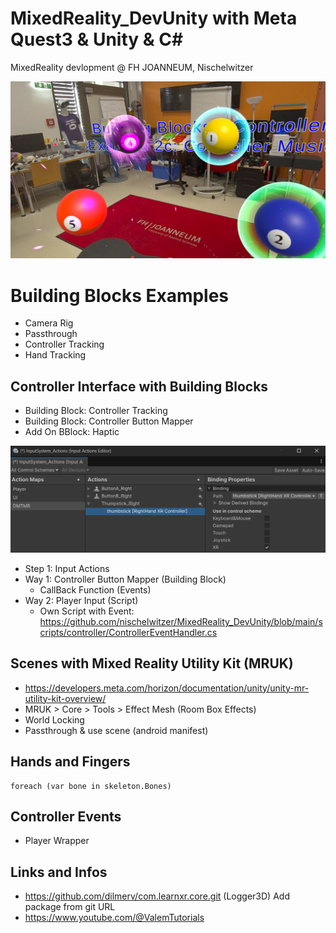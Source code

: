 # MixedReality_DevUnity with Meta  Quest3 & Unity & C#

MixedReality devlopment @ FH JOANNEUM, Nischelwitzer 

<img src="./pics/ball_music.jpg" widht="500">

# Building Blocks Examples

* Camera Rig
* Passthrough
* Controller Tracking
* Hand Tracking

## Controller Interface with Building Blocks

* Building Block: Controller Tracking
* Building Block: Controller Button Mapper
* Add On BBlock: Haptic
  
<img src="./pics/inputActions.png" widht="500">

* Step 1: Input Actions
* Way 1: Controller Button Mapper (Building Block) 
  * CallBack Function (Events) 
* Way 2: Player Input (Script)
  * Own Script with Event: https://github.com/nischelwitzer/MixedReality_DevUnity/blob/main/scripts/controller/ControllerEventHandler.cs

## Scenes with Mixed Reality Utility Kit (MRUK)

* https://developers.meta.com/horizon/documentation/unity/unity-mr-utility-kit-overview/
* MRUK > Core > Tools > Effect Mesh (Room Box Effects)
* World Locking
* Passthrough & use scene (android manifest) 

## Hands and Fingers

```
foreach (var bone in skeleton.Bones)
```

## Controller Events

* Player Wrapper

## Links and Infos

* https://github.com/dilmerv/com.learnxr.core.git (Logger3D) Add package from git URL
* https://www.youtube.com/@ValemTutorials 
